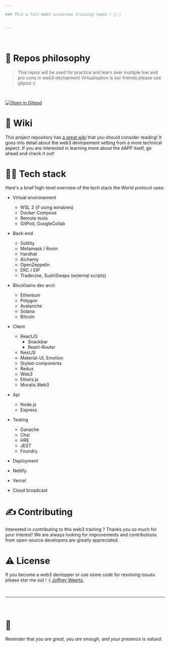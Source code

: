 ```yaml
---

### This a full Web3 universes training repos ! 🥳 🚀


---
```


<br />


# 🧐 Repos philosophy

> This repos will be used for practice and learn over multiple low and pro cons in web3 devlopment 
> Virtualisation is our friends please use gitpod :) 
<br />

[![Open in Gitpod](https://gitpod.io/button/open-in-gitpod.svg)](https://gitpod.io/#https://github.com/jSUNSH1NEw/Web3-course)

# 📒 Wiki

This project repository has [a great wiki](https://doc.clickup.com/4775737/d/h/4hqtt-4541/beef3073f375694) that you should consider reading! It goes into detail about the web3 devlopement setting from a more technical aspect. If you are interested in learning more about the dAPP itself, go ahead and check it out!

# 👨‍💻 Tech stack

Here's a brief high-level overview of the tech stack the World protocol uses:


- Virtual environement
  - WSL 2 (if using windows)
  - Docker Compose
  - Remote tools
  - GitPod, GoogleCollab


- Back-end
  - Solitity
  - Metamask / Ronin
  - Hardhat
  - Alchemy
  - OpenZeppelin 
  - ERC / EIP
  - TraderJoe, SushiSwaps (external scripts)

- Blockhains dev arch
  - Ethereum
  - Polygon
  - Avalanche
  - Solana
  - Bitcoin  

- Client
  - ReactJS
    - Snackbar
    - React-Router 
  - NextJS
  - Material-UI, Emotion
  - Styled-components
  - Redux
  - Web3
  - Ethers.js
  - Moralis.Web3

- Api
  - Node.js
  - Express

- Testing 
  - Ganache
  - Chai
  - HRE
  - JEST
  - Foundry

- Deployment
 - Netlify
 - Vercel
 - Cloud broadcast 


# ✍️ Contributing

Interested in contributing to this web3 training ? Thanks you so much for your interest! We are always looking for improvements  and contributions from open-source developers are greatly appreciated.


# ⚠️ License

If you become a web3 devlopper or use some code for resolving issues please star me out ! :) [Joffrey Weertz](https://github.com/jSUNSH1NEw).

<br />

---

<br />

# 💛

Reminder that *you are great, you are enough, and your presence is valued.* 